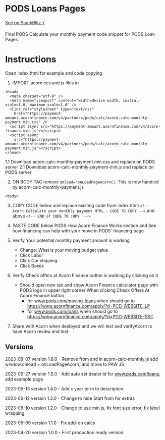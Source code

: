 # PODS Loans Pages

[See on StackBlitz ⚡️](https://stackblitz.com/edit/web-platform-rgurtc)

Final PODS Calculate your monthly payment code snippet for PODS Loan Pages

# Instructions

Open index.html for example and code copying

1. IMPORT acorn ccs and js files in <head>

```
<head>
  <meta charset="utf-8" />
  <meta name="viewport" content="width=device-width, initial-scale=1.0, maximum-scale=1.0" />
  <link rel="stylesheet" type="text/css"
    href="https://payment-amount.acornfinance.com/v4/partners/pods/calc/acorn-calc-monthly-payment.min.css" />
  <script async src="https://payment-amount.acornfinance.com/v4/acorn-finance.min.js"></script>
  <script async
    src="https://payment-amount.acornfinance.com/v4/partners/pods/calc/acorn-calc-monthly-payment.min.js"></script>
</head>
```

1.1 Download acorn-calc-monthly-payment.min.css and replace on PODS server
2.1 Download acorn-calc-monthly-payment-min.js and replace on PODS server

2. ON BODY TAG remove `onload="onLoadPageAcorn()`. This is now handled by acorn-calc-monthly-payment.js

```
<body>
```

3. COPY CODE below and replace existing code from index.html
   `<!-- Acorn Calculate your monthly payment HTML - CODE TO COPY -->`
   and above
   `<!-- END of CODE TO COPY  -->`

4. PASTE CODE below PODS How Acorn Finance Works section and See how financing can help with your move in PODS' financing page

5. Verify Your potential monthly payment amount is working

   - Change: What is your moving budget value
   - Click Labor
   - Click Car shipping
   - Click Boxes

6. Verify Check offers at Acorn Finance button is working by clicking on it

   - Should open new tab and show Acorn Finance calculator page with PODS logo in upper right corner
     When clicking Check Offers At Acorn Finance button
     - for www.pods.com/moving-loans when should go to https://www.acornfinance.com/apply/?d=POD-WEBSITE-LP
     - for www.pods.com/loans when should go to https://www.acornfinance.com/apply/?d=POD-WEBSITE-SSC

7. Share with Acorn when deployed and we will test and verifyAcorn to have Acorn review and test

## Versions

2023-08-07 version 1.6.0 - Remove <body onload="onLoadPageAcorn()"> from <body> and in acorn-calc-monthly.js add window.onload = onLoadPageAcorn; and move to PAW JS

2023-06-27 version 1.5.0 - Add auto set dealer id for www.pods.com/loans, add example page

2023-06-13 version 1.4.0 - Add x year term to description

2023-06-12 version 1.3.0 - Change to hide Start from for extras

2023-06-10 version 1.2.0 - Change to use min js, fix font size error, fix label wrapping

2023-06-09 version 1.1.0 - Fix add-on calcs

2023-04-20 version 1.0.0 - First production ready version
